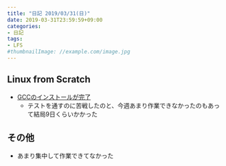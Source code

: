 ```yaml
---
title: "日記 2019/03/31(日)"
date: 2019-03-31T23:59:59+09:00
categories:
- 日記
tags:
- LFS
#thumbnailImage: //example.com/image.jpg
---
```


## Linux from Scratch
- [GCCのインストールが完了](https://github.com/ngkz/my-lfs-setup/commit/250f062f02b29fbb0edf0197e4cc8cb750da5397)
  - テストを通すのに苦戦したのと、今週あまり作業できなかったのもあって結局9日くらいかかった

## その他
<!--more-->

- あまり集中して作業できてなかった
